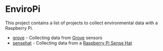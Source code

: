 # EnviroPi
This project contains a list of projects to collect environmental data with a Raspberry Pi.

* [grove](./grove) - Collecting data from [Grove](https://www.seeedstudio.com/category/Sensor-for-Grove-c-24.html) sensors
* [sensehat](./sensehat) - Collecting data from a [Raspberry Pi Sense Hat](https://projects.raspberrypi.org/en/projects/getting-started-with-the-sense-hat)

